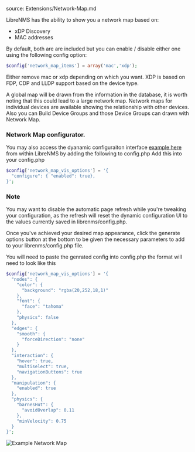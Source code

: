source: Extensions/Network-Map.md

LibreNMS has the ability to show you a network map based on:

- xDP Discovery
- MAC addresses

By default, both are are included but you can enable / disable either one using the following config option:

```php
$config['network_map_items'] = array('mac','xdp');
```

Either remove mac or xdp depending on which you want.
XDP is based on FDP, CDP and LLDP support based on the device type.

A global map will be drawn from the information in the database, it is worth noting that this could lead to a large network map.
Network maps for individual devices are available showing the relationship with other devices.
Also you can Build Device Groups and those Device Groups can drawn with Network Map.

### Network Map configurator. 
You may also access the dyanamic configuraiton interface [example here](http://visjs.org/examples/network/other/configuration.html) from within LibreNMS by adding the following to config.php
Add this into your config.php
```php
$config['network_map_vis_options'] = '{
  "configure": { "enabled": true},
}';
```

### Note 
You may want to disable the automatic page refresh while you're tweaking your configuration, as the refresh will reset the dynamic configuration UI to the values currently saved in librenms/config.php.

Once you've achieved your desired map appearance, click the generate options button at the bottom to be given the necessary parameters to add to your librenms/config.php file.

You will need to paste the genrated config into config.php the format will need to look like this 

```php
$config['network_map_vis_options'] = '{
  "nodes": {
    "color": {
      "background": "rgba(20,252,18,1)"
    },
    "font": {
      "face": "tahoma"
    },
    "physics": false
  },
  "edges": {
    "smooth": {
      "forceDirection": "none"
    }
  },
  "interaction": {
    "hover": true,
    "multiselect": true,
    "navigationButtons": true
  },
  "manipulation": {
    "enabled": true
  },
  "physics": {
    "barnesHut": {
      "avoidOverlap": 0.11
    },
    "minVelocity": 0.75
  }
}';
```

![Example Network Map](/img/networkmap.PNG)

